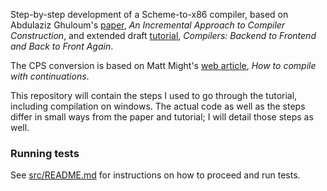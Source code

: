 Step-by-step development of a Scheme-to-x86 compiler, based on
Abdulaziz Ghuloum's [paper][1], _An Incremental Approach to Compiler
Construction_, and extended draft [tutorial][2], _Compilers: Backend to
Frontend and Back to Front Again_.

The CPS conversion is based on Matt Might's [web article][3], _How to
compile with continuations_.

This repository will contain the steps I used to go through the tutorial,
including compilation on windows. The actual code as well as the steps
differ in small ways from the paper and tutorial; I will detail those
steps as well.

[1]: https://github.com/namin/inc/blob/master/docs/paper.pdf?raw=true
[2]: https://github.com/namin/inc/blob/master/docs/tutorial.pdf?raw=true
[3]: http://matt.might.net/articles/cps-conversion/

### Running tests
See [src/README.md](src/README.md) for instructions on how to proceed and run
tests.
